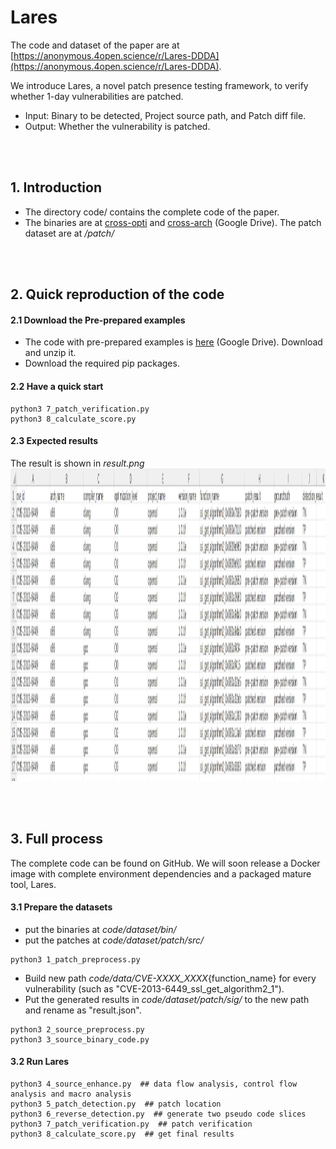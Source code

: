 # Lares

The code and dataset of the paper are at [https://anonymous.4open.science/r/Lares-DDDA](https://anonymous.4open.science/r/Lares-DDDA).

We introduce Lares, a novel patch presence testing framework, to verify whether 1-day vulnerabilities are patched. 

- Input: Binary to be detected, Project source path, and Patch diff file.
- Output: Whether the vulnerability is patched.

<br><br>

## 1. Introduction
- The directory code/ contains the complete code of the paper.
- The binaries are at [cross-opti](https://drive.google.com/file/d/1I_JPMhFMZ2axCpy3lRxxb_YpcS8ZjztZ/view?usp=drive_link) and [cross-arch](https://drive.google.com/file/d/120O1XOhSMLEs6PCozT6RNmIMVtOOTsoE/view?usp=drive_link) (Google Drive). The patch dataset are at _/patch/_

  
<br><br>

## 2. Quick reproduction of the code

#### 2.1 Download the Pre-prepared examples

- The code with pre-prepared examples is [here](https://drive.google.com/file/d/1V05mOJHh4wBNKAwnMfpfzTV7rKywSkwQ/view?usp=sharing) (Google Drive). Download and unzip it.
- Download the required pip packages.

#### 2.2 Have a quick start
```
python3 7_patch_verification.py
python3 8_calculate_score.py
```
#### 2.3 Expected results
The result is shown in _result.png_
<img src="result.png" width = 1600 height = 500>

<br><br>

## 3. Full process
The complete code can be found on GitHub. We will soon release a Docker image with complete environment dependencies and a packaged mature tool, Lares.

#### 3.1 Prepare the datasets
- put the binaries at _code/dataset/bin/_
- put the patches at _code/dataset/patch/src/_
```
python3 1_patch_preprocess.py
```
- Build new path _code/data/CVE-XXXX_XXXX_{function_name} for every vulnerability (such as "CVE-2013-6449_ssl_get_algorithm2_1").
- Put the generated results in _code/dataset/patch/sig/_ to the new path and rename as "result.json".
```
python3 2_source_preprocess.py
python3 3_source_binary_code.py
```

#### 3.2 Run Lares
```
python3 4_source_enhance.py  ## data flow analysis, control flow analysis and macro analysis
python3 5_patch_detection.py  ## patch location
python3 6_reverse_detection.py  ## generate two pseudo code slices
python3 7_patch_verification.py  ## patch verification
python3 8_calculate_score.py  ## get final results
```

